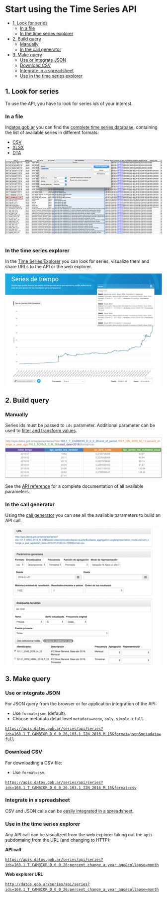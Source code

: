 # Start using the Time Series API

<!-- START doctoc generated TOC please keep comment here to allow auto update -->
<!-- DON'T EDIT THIS SECTION, INSTEAD RE-RUN doctoc TO UPDATE -->
 

- [1. Look for series](#1-look-for-series)
  - [In a file](#in-a-file)
  - [In the time series explorer](#in-the-time-series-explorer)
- [2. Build query](#2-build-query)
  - [Manually](#manually)
  - [In the call generator](#in-the-call-generator)
- [3. Make query](#3-make-query)
  - [Use or integrate JSON](#use-or-integrate-json)
  - [Download CSV](#download-csv)
  - [Integrate in a spreadsheet](#integrate-in-a-spreadsheet)
  - [Use in the time series explorer](#use-in-the-time-series-explorer)

<!-- END doctoc generated TOC please keep comment here to allow auto update -->

## 1. Look for series

To use the API, you have to look for series _ids_ of your interest.

### In a file

In[datos.gob.ar](http://datos.gob.ar) you can find the [complete time series database](http://datos.gob.ar/dataset/modernizacion-base-series-tiempo-administracion-publica-nacional), containing the list of available series in different formats:

+ [CSV](http://infra.datos.gob.ar/catalog/modernizacion/dataset/1/distribution/1.2/download/series-tiempo-metadatos.csv)
+ [XLSX](http://infra.datos.gob.ar/catalog/modernizacion/dataset/1/distribution/1.6/download/series-tiempo-metadatos.xlsx)
+ [DTA](http://infra.datos.gob.ar/catalog/modernizacion/dataset/1/distribution/1.10/download/series-tiempo-metadatos.dta)

![](assets/busqueda_excel.png)
<br><br>

### In the time series explorer

In the [Time Series Explorer](http://datos.gob.ar/series) you can look for series, visualize them and share URLs to the API or the web explorer.

![](assets/explorador_series.png)

## 2. Build query

### Manually

Series ids must be passed to `ids` parameter. Additional parameter can be used to [filter and transform values](additional_parameters.md).

[![](assets/ejemplo_consulta.png)](https://apis.datos.gob.ar/series/api/series?ids=168.1_T_CAMBIOR_D_0_0_26,103.1_I2N_2016_M_15&format=csv)

See the [API reference](reference/api_reference.md) for a complete documentation of all available parameters.

### In the call generator

Using the [call generator](https://datosgobar.github.io/series-tiempo-ar-call-generator) you can see all the available parameters to build an API call.

![](assets/generacion_consulta_generador.png)

## 3. Make query

### Use or integrate JSON

For JSON query from the browser or for application integration of the API:

* Use `format=json` (default).
* Choose metadata detail level `metadata=none`, `only`, `simple` o `full`.

[`https://apis.datos.gob.ar/series/api/series?ids=168.1_T_CAMBIOR_D_0_0_26,103.1_I2N_2016_M_15&format=json&metadata=full`](https://apis.datos.gob.ar/series/api/series?ids=168.1_T_CAMBIOR_D_0_0_26,103.1_I2N_2016_M_15&format=json&metadata=full)

### Download CSV

For downloading a CSV file:

* Use `format=csv`.

[`https://apis.datos.gob.ar/series/api/series?ids=168.1_T_CAMBIOR_D_0_0_26,103.1_I2N_2016_M_15&format=csv`](https://apis.datos.gob.ar/series/api/series?ids=168.1_T_CAMBIOR_D_0_0_26,103.1_I2N_2016_M_15)

### Integrate in a spreadsheet

CSV and JSON calls can be [easily integrated in a spreadsheet](spreadsheet_integration.md).

### Use in the time series explorer

Any API call can be visualized from the web explorer taking out the `apis` subdomaing from the URL (and changing to HTTP):

**API call**

[`https://apis.datos.gob.ar/series/api/series?ids=168.1_T_CAMBIOR_D_0_0_26:percent_change_a_year_ago&collapse=month`](https://apis.datos.gob.ar/series/api/series?ids=168.1_T_CAMBIOR_D_0_0_26:percent_change_a_year_ago&collapse=month)

**Web explorer URL**

[`http://datos.gob.ar/series/api/series?ids=168.1_T_CAMBIOR_D_0_0_26:percent_change_a_year_ago&collapse=month`](http://datos.gob.ar/series/api/series?ids=168.1_T_CAMBIOR_D_0_0_26:percent_change_a_year_ago&collapse=month)
